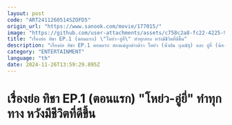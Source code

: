 ```yaml
---
layout: post
code: "ART2411260514SZOFD5"
origin_url: "https://www.sanook.com/movie/177015/"
image: "https://github.com/user-attachments/assets/c758c2a8-fc22-4225-991d-24ae7db85ca0"
title: "เรื่องย่อ ทิชา EP.1 (ตอนแรก) \"โหย่ว-อู่ยี่\" ทำทุกทาง หวังมีชีวิตที่ดีขึ้น"
description: "เรื่องย่อ ทิชา EP.1 ตอนแรก สองแม่ลูกต่างด้าว โหย่ว (น้ำฝน กุลณัฐ) และ อู่ยี่ (น้องมากิ) หนีเข้ามาทำงานที่เมืองไทยหวังมีชีวิตดีขึ้น แต่โชคชะตากลับเล่นตลกเจอนายจ้างสุดโหด"
category: "ENTERTAINMENT"
language: "th"
date: 2024-11-26T13:59:29.895Z
---
```


# เรื่องย่อ ทิชา EP.1 (ตอนแรก) "โหย่ว-อู่ยี่" ทำทุกทาง หวังมีชีวิตที่ดีขึ้น